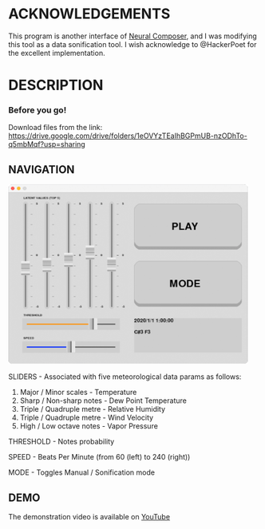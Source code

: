 # ACKNOWLEDGEMENTS
This program is another interface of [Neural Composer](https://github.com/HackerPoet/Composer), and I was modifying this tool as a data sonification tool. 
I wish acknowledge to @HackerPoet for the excellent implementation.

# DESCRIPTION
### Before you go!
Download files from the link: https://drive.google.com/drive/folders/1eOVYzTEaIhBGPmUB-nzODhTo-q5mbMqf?usp=sharing

## NAVIGATION
<img src="_img/interface.png" alt="Interface of the data sonification tool" title="Interface of the data sonification tool" width="480" height="360">

SLIDERS - Associated with five meteorological data params as follows:
1. Major / Minor scales - Temperature
2. Sharp / Non-sharp notes - Dew Point Temperature
3. Triple / Quadruple metre - Relative Humidity
4. Triple / Quadruple metre - Wind Velocity
5. High / Low octave notes - Vapor Pressure

THRESHOLD - Notes probability

SPEED - Beats Per Minute (from 60 (left) to 240 (right))

MODE - Toggles Manual / Sonification mode

## DEMO
The demonstration video is available on [YouTube](https://youtu.be/Zxf24t4s4YY)
